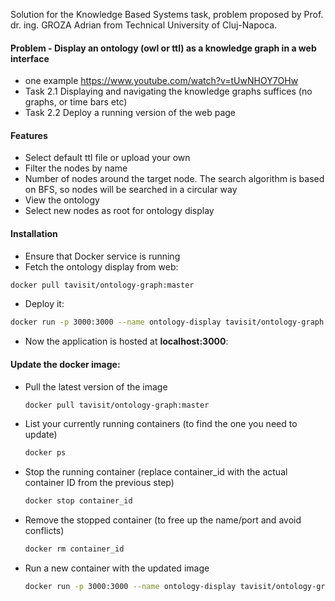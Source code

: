Solution for the Knowledge Based Systems task, problem proposed by Prof. dr. ing. GROZA Adrian from Technical University of Cluj-Napoca.  

#### Problem - Display an ontology (owl or ttl) as a knowledge graph in a web interface 
* one example https://www.youtube.com/watch?v=tUwNHOY7OHw
* Task 2.1 Displaying and navigating the knowledge graphs suffices (no graphs, or time bars etc)
* Task 2.2 Deploy a running version of the web page

#### Features
* Select default ttl file or upload your own
* Filter the nodes by name
* Number of nodes around the target node. The search algorithm is based on BFS, so nodes will be searched in a circular way
* View the ontology
* Select new nodes as root for ontology display

#### Installation
* Ensure that Docker service is running
* Fetch the ontology display from web:
~~~bash
docker pull tavisit/ontology-graph:master
~~~
* Deploy it:
~~~bash
docker run -p 3000:3000 --name ontology-display tavisit/ontology-graph:master
~~~
* Now the application is hosted at __localhost:3000__:
  
#### Update the docker image:
  * Pull the latest version of the image
    ~~~bash
    docker pull tavisit/ontology-graph:master
    ~~~
  * List your currently running containers (to find the one you need to update)
    ~~~bash
    docker ps
    ~~~
  * Stop the running container (replace container_id with the actual container ID from the previous step)
    ~~~bash
    docker stop container_id
    ~~~
  * Remove the stopped container (to free up the name/port and avoid conflicts)
    ~~~bash
    docker rm container_id
    ~~~
  * Run a new container with the updated image
    ~~~bash
    docker run -p 3000:3000 --name ontology-display tavisit/ontology-graph:master
    ~~~
